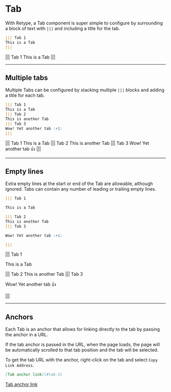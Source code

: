 # Tab

With Retype, a Tab component is super simple to configure by surrounding a block of text with `|||` and including a title for the tab.

```md
||| Tab 1
This is a Tab
|||
```

||| Tab 1
This is a Tab
|||

---

## Multiple tabs

Multiple Tabs can be configured by stacking multiple `|||` blocks and adding a title for each tab.

```md
||| Tab 1
This is a Tab
||| Tab 2
This is another Tab
||| Tab 3
Wow! Yet another tab :+1:
|||
```

||| Tab 1
This is a Tab
||| Tab 2
This is another Tab
||| Tab 3
Wow! Yet another tab :+1:
|||

---

## Empty lines

Extra empty lines at the start or end of the Tab are allowable, although ignored. Tabs can contain any number of leading or trailing empty lines.

```md
||| Tab 1

This is a Tab

||| Tab 2
This is another Tab
||| Tab 3

Wow! Yet another tab :+1:

|||
```

||| Tab 1

This is a Tab

||| Tab 2
This is another Tab
||| Tab 3

Wow! Yet another tab :+1:

|||

---

## Anchors

Each Tab is an anchor that allows for linking directly to the tab by passing the anchor in a URL.

If the tab anchor is passed in the URL, when the page loads, the page will be automatically scrolled to that tab position and the tab will be selected.

To get the tab URL with the anchor, right-click on the tab and select `Copy Link Address`.

```md
[Tab anchor link](#tab-3)
```

[Tab anchor link](#tab-3)
